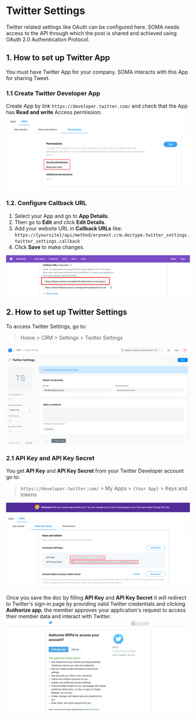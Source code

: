 
# Twitter Settings


Twitter related settings like OAuth can be configured here. SOMA needs access to the API through which the post is shared and achieved using OAuth 2.0 Authentication Protocol.


## 1. How to set up Twitter App


You must have Twitter App for your company. SOMA interacts with this App for sharing Tweet.


### 1.1 Create Twitter Developer App


Create App by link `https://developer.twitter.com/` and check that the App has **Read and write** Access permission.
![Twitter App Permission](/files/twitter-app-permission.png)


### 1.2. Configure Callback URL


1. Select your App and go to **App Details**.
2. Then go to **Edit** and click **Edit Details**.
3. Add your website URL in **Callback URLs** like:
`https://{yoursite}/api/method/erpnext.crm.doctype.twitter_settings.twitter_settings.callback`
4. Click **Save** to make changes.


![Twitter App Callback URL](/files/twitter-callback-url.png)


## 2. How to set up Twitter Settings


To access Twitter Settings, go to:



> 
> Home > CRM > Settings > Twitter Settings
> 
> 
> 


![Twitter Settings](/files/twitter-settings.png)


### 2.1 API Key and API Key Secret


You get **API Key** and **API Key Secret** from your Twitter Developer account go to:



> 
> `https://developer.twitter.com/` > My Apps > `{Your App}` > Keys and tokens
> 
> 
> 


![Twitter Keys Tokens](/files/twitter-key-token.png)


Once you save the doc by filling **API Key** and **API Key Secret** it will redirect to Twitter's sign-in page by providing valid Twitter credentials and clicking **Authorize app**, the member approves your application's request to access their member data and interact with Twitter.
![Twitter Authorize App](/files/twitter-authorize-app.png)


